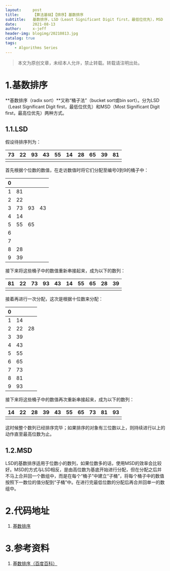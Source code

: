 ```yaml
---
layout:     post
title:      【算法基础】【排序】基数排序
subtitle:   基数排序，LSD（Least Significant Digit first，最低位优先），MSD（Most Significant Digit first，最高位优先）
date:       2021-08-13
author:     x-jeff
header-img: blogimg/20210813.jpg
catalog: true
tags:
    - Algorithms Series
---        
```

>本文为原创文章，未经本人允许，禁止转载。转载请注明出处。

# 1.基数排序

**基数排序（radix sort）**又称“桶子法”（bucket sort或bin sort）。分为LSD（Least Significant Digit first，最低位优先）和MSD（Most Significant Digit first，最高位优先）两种方式。

## 1.1.LSD

假设待排序列为：

|73|22|93|43|55|14|28|65|39|81|
|:-:|:-:|:-:|:-:|:-:|:-:|:-:|:-:|:-:|:-:|
||

首先根据个位数的数值，在走访数值时将它们分配至编号0到9的桶子中：

|0||||
|:-:|:-:|:-:|:-:|
|1|81|||
|2|22|||
|3|73|93|43|
|4|14|||
|5|55|65||
|6||||
|7||||
|8|28|||
|9|39|||

接下来将这些桶子中的数值重新串接起来，成为以下的数列：

|81|22|73|93|43|14|55|65|28|39|
|:-:|:-:|:-:|:-:|:-:|:-:|:-:|:-:|:-:|:-:|
||

接着再进行一次分配，这次是根据十位数来分配：

|0|||
|:-:|:-:|:-:|
|1|14||
|2|22|28|
|3|39||
|4|43||
|5|55||
|6|65||
|7|73||
|8|81||
|9|93||

接下来将这些桶子中的数值再次重新串接起来，成为以下的数列：

|14|22|28|39|43|55|65|73|81|93|
|:-:|:-:|:-:|:-:|:-:|:-:|:-:|:-:|:-:|:-:|
||

这时候整个数列已经排序完毕；如果排序的对象有三位数以上，则持续进行以上的动作直至最高位数为止。

## 1.2.MSD

LSD的基数排序适用于位数小的数列，如果位数多的话，使用MSD的效率会比较好。MSD的方式与LSD相反，是由高位数为基底开始进行分配，但在分配之后并不马上合并回一个数组中，而是在每个“桶子”中建立“子桶”，将每个桶子中的数值按照下一数位的值分配到“子桶”中。在进行完最低位数的分配后再合并回单一的数组中。

# 2.代码地址

1. [基数排序](https://github.com/x-jeff/Algorithm_Code)

# 3.参考资料

1. [基数排序（百度百科）](https://baike.baidu.com/item/基数排序/7875498?fr=aladdin)